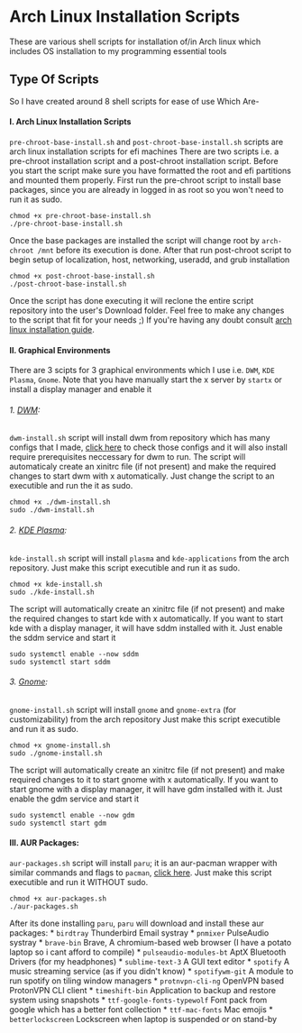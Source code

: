 # Arch Linux Installation Scripts
These are various shell scripts for installation of/in Arch linux which includes OS installation to my programming essential tools

## Type Of Scripts
So I have created around 8 shell scripts for ease of use
Which Are-
#### I. Arch Linux Installation Scripts
`pre-chroot-base-install.sh` and `post-chroot-base-install.sh` scripts are arch linux installation scripts for efi machines
There are two scripts i.e. a pre-chroot installation script and a post-chroot installation script.
Before you start the script make sure you have formatted the root and efi partitions and mounted them properly.
First run the pre-chroot script to install base packages, since you are already in logged in as root so you won't need to run it as sudo.
```
chmod +x pre-chroot-base-install.sh
./pre-chroot-base-install.sh
```
Once the base packages are installed the script will change root by `arch-chroot /mnt` before its execution is done.
After that run post-chroot script to begin setup of localization, host, networking, useradd, and grub installation
```
chmod +x post-chroot-base-install.sh
./post-chroot-base-install.sh
```
Once the script has done executing it will reclone the entire script repository into the user's Download folder.
Feel free to make any changes to the script that fit for your needs ;)
If you're having any doubt consult [arch linux installation guide](https://wiki.archlinux.org/index.php/Installation_guide).

#### II. Graphical Environments
There are 3 scipts for 3 graphical environments which I use i.e. `DWM`, `KDE Plasma`, `Gnome`. Note that you have manually start the x server by `startx` or install a display manager and enable it
###### 1. [DWM](https://wiki.archlinux.org/index.php/Dwm):
`dwm-install.sh` script will install dwm from repository which has many configs that I made, [click here](https://github.com/bleak-alpha/dwm-set/) to check those configs and it will also install require prerequisites neccessary for dwm to run.
The script will automaticaly create an xinitrc file (if not present) and make the required changes to start dwm with x automatically.
Just change the script to an executible and run the it as sudo.
```
chmod +x ./dwm-install.sh
sudo ./dwm-install.sh
```
###### 2. [KDE Plasma](https://wiki.archlinux.org/index.php/KDE):
`kde-install.sh` script will install `plasma` and `kde-applications` from the arch repository.
Just make this script executible and run it as sudo.
```
chmod +x kde-install.sh
sudo ./kde-install.sh
```
The script will automatically create an xinitrc file (if not present) and make the required changes to start kde with x automatically.
If you want to start kde with a display manager, it will have sddm installed with it. Just enable the sddm service and start it
```
sudo systemctl enable --now sddm
sudo systemctl start sddm
```

###### 3. [Gnome](https://wiki.archlinux.org/index.php/GNOME):
`gnome-install.sh` script will install `gnome` and `gnome-extra` (for customizability) from the arch repository
Just make this script executible and run it as sudo.
```
chmod +x gnome-install.sh
sudo ./gnome-install.sh
```
The script will automatically create an xinitrc file (if not present) and make required changes to it to start gnome with x automatically.
If you want to start gnome with a display manager, it will have gdm installed with it. Just enable the gdm service and start it
```
sudo systemctl enable --now gdm
sudo systemctl start gdm
```


#### III. AUR Packages:
`aur-packages.sh` script will install `paru`; it is an aur-pacman wrapper with similar commands and flags to `pacman`, [click here](https://github.com/morganamilo/paru).
Just make this script executible and run it WITHOUT sudo.
```
chmod +x aur-packages.sh
./aur-packages.sh
```
After its done installing `paru`, `paru` will download and install these aur packages:
      * `birdtray` Thunderbird Email systray
      * `pnmixer` PulseAudio systray
      * `brave-bin` Brave, A chromium-based web browser (I have a potato laptop so i cant afford to compile)
      * `pulseaudio-modules-bt` AptX Bluetooth Drivers (for my headphones)
      * `sublime-text-3` A GUI text editor
      * `spotify` A music streaming service (as if you didn't know)
      * `spotifywm-git` A module to run spotify on tiling window managers
      * `protnvpn-cli-ng` OpenVPN based ProtonVPN CLI client
      * `timeshift-bin` Application to backup and restore system using snapshots
      * `ttf-google-fonts-typewolf` Font pack from google which has a better font collection
      * `ttf-mac-fonts` Mac emojis
      * `betterlockscreen` Lockscreen when laptop is suspended or on stand-by

